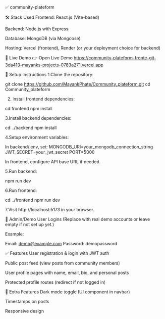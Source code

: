 
✅  community-plateform




🛠️ Stack Used
Frontend: React.js (Vite-based)

Backend: Node.js with Express

Database: MongoDB (via Mongoose)



Hosting: Vercel (frontend), Render (or your deployment choice for backend)

🚀 Live Demo
👉 Open Live Demo https://community-plateform-fronte-git-3da413-mayanks-projects-0783a271.vercel.app

📂 Setup Instructions
1.Clone the repository:

git clone https://github.com/MayankPhate/Community_plateform.git
cd Community_plateform

2. Install frontend dependencies:

cd frontend
npm install

3.Install backend dependencies:

cd ../backend
npm install

4.Setup environment variables:

In backend/.env, set:
MONGODB_URI=your_mongodb_connection_string
JWT_SECRET=your_jwt_secret
PORT=5000

In frontend, configure API base URL if needed.

5.Run backend:

npm run dev

6.Run frontend:

cd ../frontend
npm run dev

7.Visit http://localhost:5173 in your browser.

🔑 Admin/Demo User Logins
(Replace with real demo accounts or leave empty if not set up yet.)

Example:

Email: demo@example.com
Password: demopassword

✅ Features
User registration & login with JWT auth

Public post feed (view posts from community members)

User profile pages with name, email, bio, and personal posts

Protected profile routes (redirect if not logged in)

🌟 Extra Features
Dark mode toggle (UI component in navbar)

Timestamps on posts

Responsive design
